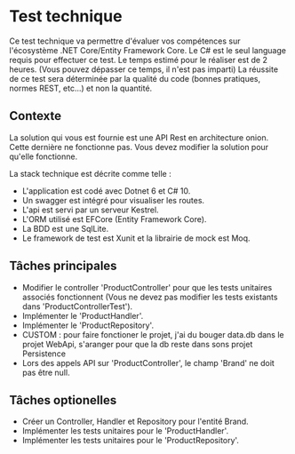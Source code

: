 # Test technique

Ce test technique va permettre d'évaluer vos compétences sur l'écosystème .NET Core/Entity Framework Core.
Le C# est le seul language requis pour effectuer ce test. Le temps estimé pour le réaliser est de 2 heures.
(Vous pouvez dépasser ce temps, il n'est pas imparti)
La réussite de ce test sera déterminée par la qualité du code (bonnes pratiques, normes REST, etc...) et non la quantité.

## Contexte

La solution qui vous est fournie est une API Rest en architecture onion. Cette dernière ne fonctionne pas.
Vous devez modifier la solution pour qu'elle fonctionne.

La stack technique est décrite comme telle :

- L'application est codé avec Dotnet 6 et C# 10.
- Un swagger est intégré pour visualiser les routes.
- L'api est servi par un serveur Kestrel.
- L'ORM utilisé est EFCore (Entity Framework Core).
- La BDD est une SqlLite.
- Le framework de test est Xunit et la librairie de mock est Moq.

## Tâches principales

- Modifier le controller 'ProductController' pour que les tests unitaires associés fonctionnent (Vous ne devez pas modifier
  les tests existants dans 'ProductControllerTest').
- Implémenter le 'ProductHandler'.
- Implémenter le 'ProductRepository'.
- CUSTOM : pour faire fonctioner le projet, j'ai du bouger data.db dans le projet WebApi, s'aranger pour que la db reste dans sons projet Persistence
- Lors des appels API sur 'ProductController', le champ 'Brand' ne doit pas être null.

## Tâches optionelles

- Créer un Controller, Handler et Repository pour l'entité Brand.
- Implémenter les tests unitaires pour le 'ProductHandler'.
- Implémenter les tests unitaires pour le 'ProductRepository'.
